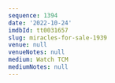 ```yaml
---
sequence: 1394
date: '2022-10-24'
imdbId: tt0031657
slug: miracles-for-sale-1939
venue: null
venueNotes: null
medium: Watch TCM
mediumNotes: null
---
```


